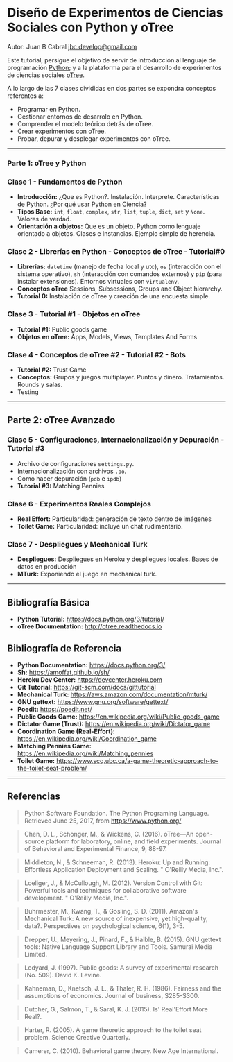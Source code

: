 # Diseño de Experimentos de Ciencias Sociales con Python y oTree


Autor: Juan B Cabral jbc.develop@gmail.com

Este tutorial, persigue el objetivo de servir de introducción al lenguaje
de programación [Python](http://python.org); y a la plataforma para el
desarrollo de experimentos de ciencias sociales [oTree](http://www.otree.org/).

A lo largo de las 7 clases divididas en dos partes se expondra conceptos
referentes a:

- Programar en Python.
- Gestionar entornos de desarrolo en Python.
- Comprender el modelo teórico detrás de oTree.
- Crear experimentos con oTree.
- Probar, depurar y desplegar experimentos con oTree.

----

### Parte 1: oTree y Python

### Clase 1 - Fundamentos de Python

- **Introducción:** ¿Que es Python?. Instalación. Interprete.
Características de Python. ¿Por qué usar Python en Ciencia?
- **Tipos Base:** `int`, `float`, `complex`, `str`, `list`, `tuple`,
`dict`, `set` y `None`. Valores de verdad.
- **Orientación a objetos:** Que es un objeto. Python como lenguaje orientado
  a objetos. Clases e Instancias. Ejemplo simple de herencia.


### Clase 2 - Librerías en Python - Conceptos de oTree - Tutorial#0

- **Librerías:** `datetime`
  (manejo de fecha local y utc), `os` (interacción con el sistema operativo),
  `sh` (interacción con comandos externos) y `pip`
  (para instalar extensiones). Entornos virtuales con `virtualenv`.
- **Conceptos oTree** Sessions, Subsessions, Groups and Object hierarchy.
- **Tutorial 0:** Instalación de oTree y creación de una encuesta simple.


### Clase 3 - Tutorial #1 - Objetos en oTree

- **Tutorial #1:** Public goods game
- **Objetos en oTree:** Apps, Models, Views, Templates And Forms


### Clase 4 -  Conceptos de oTree #2 - Tutorial #2 - Bots

- **Tutorial #2:** Trust Game
- **Conceptos:** Grupos y juegos multiplayer. Puntos y dinero. Tratamientos.
  Rounds y salas.
- Testing


----

## Parte 2: oTree Avanzado


### Clase 5 - Configuraciones, Internacionalización y Depuración - Tutorial #3

- Archivo de configuraciones `settings.py`.
- Internacionalización con archivos `.po`.
- Como hacer depuración (`pdb` e `ipdb`)
- **Tutorial #3:** Matching Pennies


### Clase 6 - Experimentos Reales Complejos

- **Real Effort:** Particularidad: generación de texto dentro de imágenes
- **Toilet Game:** Particularidad: incluye un chat rudimentario.


### Clase 7 - Despliegues y Mechanical Turk

- **Despliegues:** Despliegues en Heroku y despliegues locales. Bases de datos
en producción
- **MTurk:** Exponiendo el juego en mechanical turk.


----

## Bibliografía Básica

- **Python Tutorial:** https://docs.python.org/3/tutorial/
- **oTree Documentation:** http://otree.readthedocs.io


## Bibliografía de Referencia

- **Python Documentation:** https://docs.python.org/3/
- **Sh:** https://amoffat.github.io/sh/
- **Heroku Dev Center:** https://devcenter.heroku.com
- **Git Tutorial:** https://git-scm.com/docs/gittutorial
- **Mechanical Turk:** https://aws.amazon.com/documentation/mturk/
- **GNU gettext:** https://www.gnu.org/software/gettext/
- **Poedit:** https://poedit.net/
- **Public Goods Game:** https://en.wikipedia.org/wiki/Public_goods_game
- **Dictator Game (Trust):** https://en.wikipedia.org/wiki/Dictator_game
- **Coordination Game (Real-Effort):** https://en.wikipedia.org/wiki/Coordination_game
- **Matching Pennies Game:** https://en.wikipedia.org/wiki/Matching_pennies
- **Toilet Game:** https://www.scq.ubc.ca/a-game-theoretic-approach-to-the-toilet-seat-problem/


----

## Referencias

> Python Software Foundation. The Python Programing Language. Retrieved June
  25, 2017, from https://www.python.org/

> Chen, D. L., Schonger, M., & Wickens, C. (2016). oTree—An open-source
  platform for laboratory, online, and field experiments. Journal of Behavioral
  and Experimental Finance, 9, 88-97.

> Middleton, N., & Schneeman, R. (2013). Heroku: Up and Running: Effortless
  Application Deployment and Scaling. " O'Reilly Media, Inc.".

> Loeliger, J., & McCullough, M. (2012). Version Control with Git: Powerful
  tools and techniques for collaborative software development. "
  O'Reilly Media, Inc.".

> Buhrmester, M., Kwang, T., & Gosling, S. D. (2011). Amazon's Mechanical
  Turk: A new source of inexpensive, yet high-quality, data?. Perspectives on
  psychological science, 6(1), 3-5.

> Drepper, U., Meyering, J., Pinard, F., & Haible, B. (2015). GNU gettext
  tools: Native Language Support Library and Tools. Samurai Media Limited.

> Ledyard, J. (1997). Public goods: A survey of experimental research
  (No. 509). David K. Levine.

> Kahneman, D., Knetsch, J. L., & Thaler, R. H. (1986). Fairness and the
  assumptions of economics. Journal of business, S285-S300.

> Dutcher, G., Salmon, T., & Saral, K. J. (2015). Is' Real'Effort More Real?.

> Harter, R. (2005). A game theoretic approach to the toilet seat
  problem. Science Creative Quarterly.

> Camerer, C. (2010). Behavioral game theory. New Age International.
